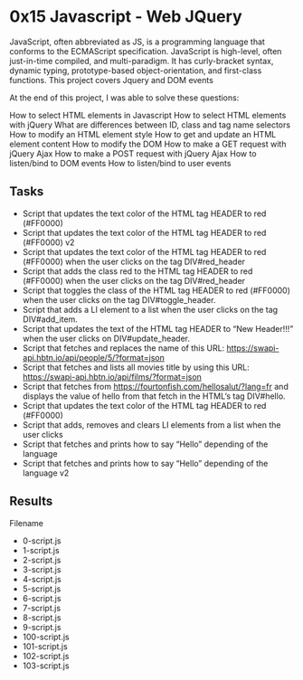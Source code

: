 # 0x15 Javascript - Web JQuery

JavaScript, often abbreviated as JS, is a programming language that conforms to the ECMAScript specification. JavaScript is high-level, often just-in-time compiled, and multi-paradigm. It has curly-bracket syntax, dynamic typing, prototype-based object-orientation, and first-class functions. This project covers Jquery and DOM events

At the end of this project, I was able to solve these questions:

How to select HTML elements in Javascript
How to select HTML elements with jQuery
What are differences between ID, class and tag name selectors
How to modify an HTML element style
How to get and update an HTML element content
How to modify the DOM
How to make a GET request with jQuery Ajax
How to make a POST request with jQuery Ajax
How to listen/bind to DOM events
How to listen/bind to user events

## Tasks

* Script that updates the text color of the HTML tag HEADER to red (#FF0000)
* Script that updates the text color of the HTML tag HEADER to red (#FF0000) v2
* Script that updates the text color of the HTML tag HEADER to red (#FF0000) when the user clicks on the tag DIV#red_header
* Script that adds the class red to the HTML tag HEADER to red (#FF0000) when the user clicks on the tag DIV#red_header
* Script that toggles the class of the HTML tag HEADER to red (#FF0000) when the user clicks on the tag DIV#toggle_header.
* Script that adds a LI element to a list when the user clicks on the tag DIV#add_item.
* Script that updates the text of the HTML tag HEADER to “New Header!!!” when the user clicks on DIV#update_header.
* Script that fetches and replaces the name of this URL: https://swapi-api.hbtn.io/api/people/5/?format=json
* Script that fetches and lists all movies title by using this URL: https://swapi-api.hbtn.io/api/films/?format=json
* Script that fetches from https://fourtonfish.com/hellosalut/?lang=fr and displays the value of hello from that fetch in the HTML’s tag DIV#hello.
* Script that updates the text color of the HTML tag HEADER to red (#FF0000)
* Script that adds, removes and clears LI elements from a list when the user clicks
* Script that fetches and prints how to say “Hello” depending of the language
* Script that fetches and prints how to say “Hello” depending of the language v2

## Results 
Filename
* 0-script.js
* 1-script.js
* 2-script.js
* 3-script.js
* 4-script.js
* 5-script.js
* 6-script.js
* 7-script.js
* 8-script.js
* 9-script.js
* 100-script.js
* 101-script.js
* 102-script.js
* 103-script.js
